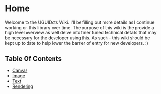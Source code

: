 # Home

Welcome to the UGUIDots Wiki. I'll be filling out more details as I continue working on this library
over time. The purpose of this wiki is the provide a high level overview as well delve into finer
tuned technical details that may be necessary for the developer using this. As such - this wiki should
be kept up to date to help lower the barrier of entry for new developers. :)

## Table Of Contents
* [Canvas](Canvas.md)
* [Image](Image.md)
* [Text](Text.md)
* [Rendering](Rendering.md)
